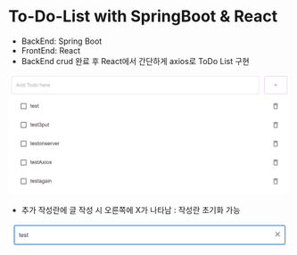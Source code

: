 # To-Do-List with SpringBoot & React

- BackEnd: Spring Boot
- FrontEnd: React
- BackEnd crud 완료 후 React에서 간단하게 axios로 ToDo List 구현

![api 목록](./readMeImg/todolist.png)

- 추가 작성란에 글 작성 시 오른쪽에 X가 나타남 : 작성란 초기화 가능

![api 목록](./readMeImg/inputx.png)
